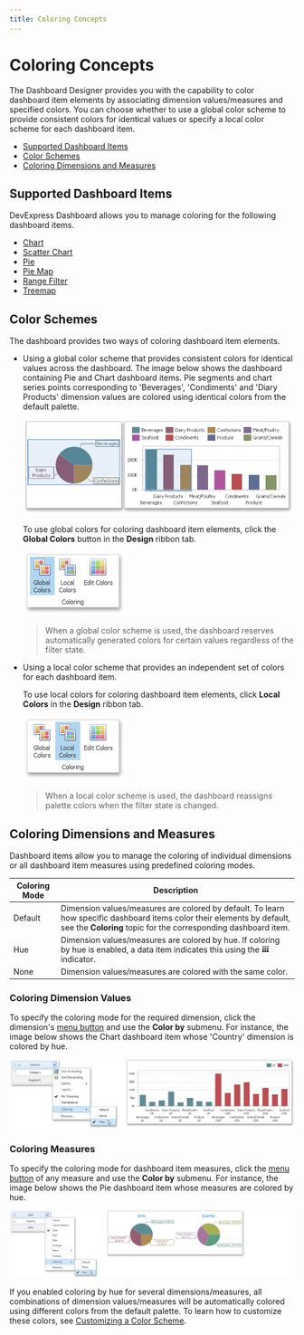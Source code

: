 ```yaml
---
title: Coloring Concepts
---
```

# Coloring Concepts
The Dashboard Designer provides you with the capability to color dashboard item elements by associating dimension values/measures and specified colors. You can choose whether to use a global color scheme to provide consistent colors for identical values or specify a local color scheme for each dashboard item.
* [Supported Dashboard Items](#supporteditems)
* [Color Schemes](#color-schemes)
* [Coloring Dimensions and Measures](#coloring-dimensions-and-measures)

## <a name="supporteditems"/>Supported Dashboard Items
DevExpress Dashboard allows you to manage coloring for the following dashboard items.
* [Chart](../../../../../dashboard-for-desktop/articles/dashboard-designer/designing-dashboard-items/chart.md)
* [Scatter Chart](../../../../../dashboard-for-desktop/articles/dashboard-designer/designing-dashboard-items/scatter-chart.md)
* [Pie](../../../../../dashboard-for-desktop/articles/dashboard-designer/designing-dashboard-items/pies.md)
* [Pie Map](../../../../../dashboard-for-desktop/articles/dashboard-designer/designing-dashboard-items/geo-point-maps/pie-map.md)
* [Range Filter](../../../../../dashboard-for-desktop/articles/dashboard-designer/designing-dashboard-items/range-filter.md)
* [Treemap](../../../../../dashboard-for-desktop/articles/dashboard-designer/designing-dashboard-items/treemap.md)

## <a name="color-schemes"/>Color Schemes
The dashboard provides two ways of coloring dashboard item elements.
* Using a global color scheme that provides consistent colors for identical values across the dashboard. The image below shows the dashboard containing Pie and Chart dashboard items. Pie segments and chart series points corresponding to 'Beverages', 'Condiments' and 'Diary Products' dimension values are colored using identical colors from the default palette.
	
	![Coloring_GlobalColors](../../../../images/Img25370.png)
	
	To use global colors for coloring dashboard item elements, click the **Global Colors** button in the **Design** ribbon tab.
	
	![ColoringPage_Ribbon](../../../../images/Img25384.png)
	
	> When a global color scheme is used, the dashboard reserves automatically generated colors for certain values regardless of the filter state.
* Using a local color scheme that provides an independent set of colors for each dashboard item.
	
	To use local colors for coloring dashboard item elements, click **Local Colors** in the **Design** ribbon tab.
	
	![LocalColors_Ribbon](../../../../images/Img25386.png)
	
	> When a local color scheme is used, the dashboard reassigns palette colors when the filter state is changed.

## <a name="coloring-dimensions-and-measures"/>Coloring Dimensions and Measures
Dashboard items allow you to manage the coloring of individual dimensions or all dashboard item measures using predefined coloring modes.

| Coloring Mode | Description |
|---|---|
| Default | Dimension values/measures are colored by default. To learn how specific dashboard items color their elements by default, see the **Coloring** topic for the corresponding dashboard item. |
| Hue | Dimension values/measures are colored by hue. If coloring by hue is enabled, a data item indicates this using the ![ColoringIndicator](../../../../images/Img25453.png) indicator. |
| None | Dimension values/measures are colored with the same color. |

### Coloring Dimension Values

To specify the coloring mode for the required dimension, click the dimension's [menu button](../../../../../dashboard-for-desktop/articles/dashboard-designer/ui-elements/data-items-pane.md) and use the **Color by** submenu. For instance, the image below shows the Chart dashboard item whose 'Country' dimension is colored by hue.

![Coloring_DimensionColorByItem](../../../../images/Img25374.png)

### Coloring Measures

To specify the coloring mode for dashboard item measures, click the [menu button](../../../../../dashboard-for-desktop/articles/dashboard-designer/ui-elements/data-items-pane.md) of any measure and use the **Color by** submenu. For instance, the image below shows the Pie dashboard item whose measures are colored by hue.

![Coloring_MeasuresColorByItem](../../../../images/Img25376.png)

If you enabled coloring by hue for several dimensions/measures, all combinations of dimension values/measures will be automatically colored using different colors from the default palette. To learn how to customize these colors, see [Customizing a Color Scheme](../../../../../dashboard-for-desktop/articles/dashboard-designer/appearance-customization/coloring/customizing-a-color-scheme.md).